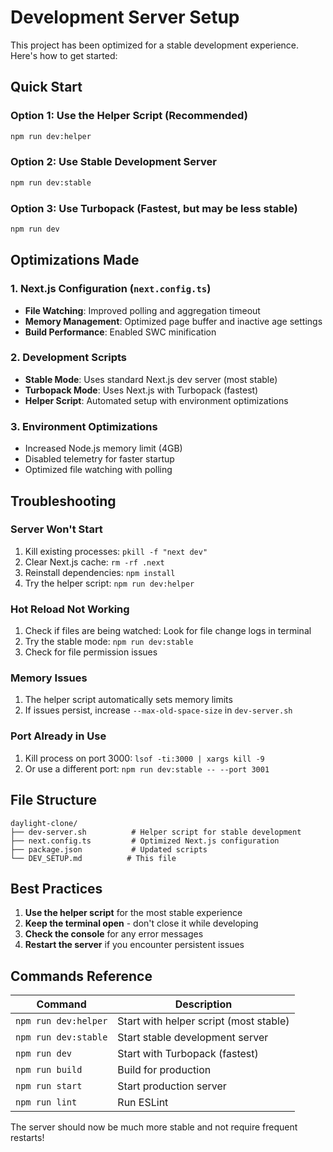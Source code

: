 # Development Server Setup

This project has been optimized for a stable development experience. Here's how to get started:

## Quick Start

### Option 1: Use the Helper Script (Recommended)
```bash
npm run dev:helper
```

### Option 2: Use Stable Development Server
```bash
npm run dev:stable
```

### Option 3: Use Turbopack (Fastest, but may be less stable)
```bash
npm run dev
```

## Optimizations Made

### 1. Next.js Configuration (`next.config.ts`)
- **File Watching**: Improved polling and aggregation timeout
- **Memory Management**: Optimized page buffer and inactive age settings
- **Build Performance**: Enabled SWC minification

### 2. Development Scripts
- **Stable Mode**: Uses standard Next.js dev server (most stable)
- **Turbopack Mode**: Uses Next.js with Turbopack (fastest)
- **Helper Script**: Automated setup with environment optimizations

### 3. Environment Optimizations
- Increased Node.js memory limit (4GB)
- Disabled telemetry for faster startup
- Optimized file watching with polling

## Troubleshooting

### Server Won't Start
1. Kill existing processes: `pkill -f "next dev"`
2. Clear Next.js cache: `rm -rf .next`
3. Reinstall dependencies: `npm install`
4. Try the helper script: `npm run dev:helper`

### Hot Reload Not Working
1. Check if files are being watched: Look for file change logs in terminal
2. Try the stable mode: `npm run dev:stable`
3. Check for file permission issues

### Memory Issues
1. The helper script automatically sets memory limits
2. If issues persist, increase `--max-old-space-size` in `dev-server.sh`

### Port Already in Use
1. Kill process on port 3000: `lsof -ti:3000 | xargs kill -9`
2. Or use a different port: `npm run dev:stable -- --port 3001`

## File Structure
```
daylight-clone/
├── dev-server.sh          # Helper script for stable development
├── next.config.ts         # Optimized Next.js configuration
├── package.json           # Updated scripts
└── DEV_SETUP.md          # This file
```

## Best Practices

1. **Use the helper script** for the most stable experience
2. **Keep the terminal open** - don't close it while developing
3. **Check the console** for any error messages
4. **Restart the server** if you encounter persistent issues

## Commands Reference

| Command | Description |
|---------|-------------|
| `npm run dev:helper` | Start with helper script (most stable) |
| `npm run dev:stable` | Start stable development server |
| `npm run dev` | Start with Turbopack (fastest) |
| `npm run build` | Build for production |
| `npm run start` | Start production server |
| `npm run lint` | Run ESLint |

The server should now be much more stable and not require frequent restarts! 